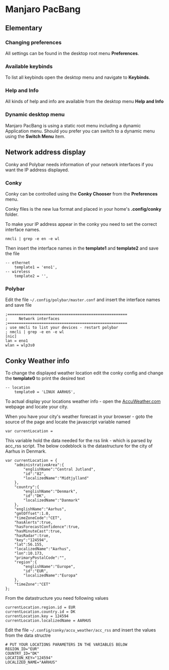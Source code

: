 # Manjaro PacBang

## Elementary
### Changing preferences
All settings can be found in the desktop root menu **Preferences**.

### Available keybinds
To list all keybinds open the desktop menu and navigate to **Keybinds**.

### Help and Info
All kinds of help and info are available from the desktop menu **Help and Info**

### Dynamic desktop menu
Manjaro PacBang is using a static root menu including a dynamic Application menu. Should you prefer you can switch to a dynamic menu using the **Switch Menu** item.

## Network address display
Conky and Polybar needs information of your network interfaces if you want the IP address displayed.

### Conky
Conky can be controlled using the **Conky Chooser** from the **Preferences** menu.

Conky files is the new lua format and placed in your home's **.config/conky** folder.

To make your IP address appear in the conky you need to set the correct interface names. 

    nmcli | grep -e en -e wl

Then insert the interface names in the **template1** and **template2** and save the file

    -- ethernet
        template1 = 'eno1',
    -- wireless
        template2 = '',

### Polybar
Edit the file `~/.config/polybar/master.conf` and insert the interface names and save file

    ;=====================================================
    ;     Network interfaces
    ;=====================================================
    ; use nmcli to list your devices - restart polybar
    ; nmcli | grep -e en -e wl
    [nic]
    lan = eno1
    wlan = wlp3s0

## Conky Weather info

To change the displayed weather location edit the conky config and change the **template0** to print the desired text

    -- location
        template0 = 'LINUX AARHUS',

To actual display your locations weather info - open the [AccuWeather.com][1] webpage and locate your city.

When you have your city's weather forecast in your browser - goto the source of the page and locate the javascript variable named

    var currentLocation =

This variable hold the data needed for the rss link - which is parsed by acc_rss script. The below codeblock is the datastructure for the city of Aarhus in Denmark.

	var currentLocation = {
		"administrativeArea":{
			"englishName":"Central Jutland",
			"id":"82",
			"localizedName":"Midtjylland"
		},
		"country":{
			"englishName":"Denmark",
			"id":"DK",
			"localizedName":"Danmark"
		},
		"englishName":"Aarhus",
		"gmtOffset":1.0,
		"timeZoneCode":"CET",
		"hasAlerts":true,
		"hasForecastConfidence":true,
		"hasMinuteCast":true,
		"hasRadar":true,
		"key":"124594",
		"lat":56.155,
		"localizedName":"Aarhus",
		"lon":10.173,
		"primaryPostalCode":"",
		"region":{
			"englishName":"Europe",
			"id":"EUR",
			"localizedName":"Europa"
		},
		"timeZone":"CET"
	};


From the datastructure you need following values

    currentLocation.region.id = EUR
    currentLocation.country.id = DK
    currentLocation.key = 124594
    currentLocation.localizedName = AARHUS


Edit the file `~/.config/conky/accu_weather/acc_rss` and insert the values from the data structre

	# PUT YOUR LOCATIONS PARAMETERS IN THE VARIABLES BELOW
	REGION_ID="EUR"
	COUNTRY_ID="DK"
	LOCATION_KEY="124594"
	LOCALIZED_NAME="AARHUS"


[1]: https://www.accuweather.com
